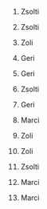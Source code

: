 1. Zsolti








2. Zsolti









3. Zoli









4. Geri









5. Geri









6. Zsolti









7. Geri









8. Marci









9. Zoli









10. Zoli









11. Zsolti









12. Marci









13. Marci